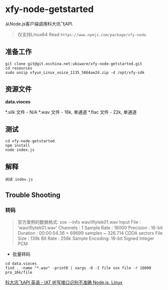 # xfy-node-getstarted
从Node.js客户端调用科大讯飞API.

> 仅支持Linux64
Read ```https://www.npmjs.com/package/xfy-node```.

## 准备工作
```
git clone git@git.oschina.net:ubiware/xfy-node-getstarted.git
cd resources
sudo unzip xfyun_Linux_voice_1135_5864ae2d.zip -d /opt/xfy-sdk
```

## 资源文件
**data.vioces**

*.silk 文件 - N/A
*.wav 文件 - 16k, 单通道
*.flac 文件 - 22k, 单通道

## 测试
```
cd xfy-node-getstarted
npm install
node index.js
```

## 解释
```
阅读 index.js
```


## Trouble Shooting

### 转码

> 官方案例的数据格式: sox --info wav/iflytek01.wav
Input File     : 'wav/iflytek01.wav'
Channels       : 1
Sample Rate    : 16000
Precision      : 16-bit
Duration       : 00:00:04.36 = 69699 samples ~ 326.714 CDDA sectors
File Size      : 139k
Bit Rate       : 256k
Sample Encoding: 16-bit Signed Integer PCM

* 批量转码
```
cd data.vioces
find . -name "*.wav" -print0 | xargs -0 -I file sox file -r 16000 pro_16k/file
```

[科大讯飞API 英语 - IAT 听写接口识别不准确 Node.js, Linux](http://bbs.xfyun.cn/forum.php?mod=viewthread&tid=22602&pid=95376&page=1&extra=#pid95376)